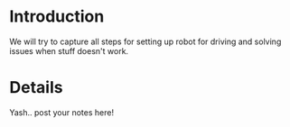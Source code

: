 # Introduction #

We will try to capture all steps for setting up robot for driving and solving issues when stuff doesn't work.


# Details #

Yash.. post your notes here!